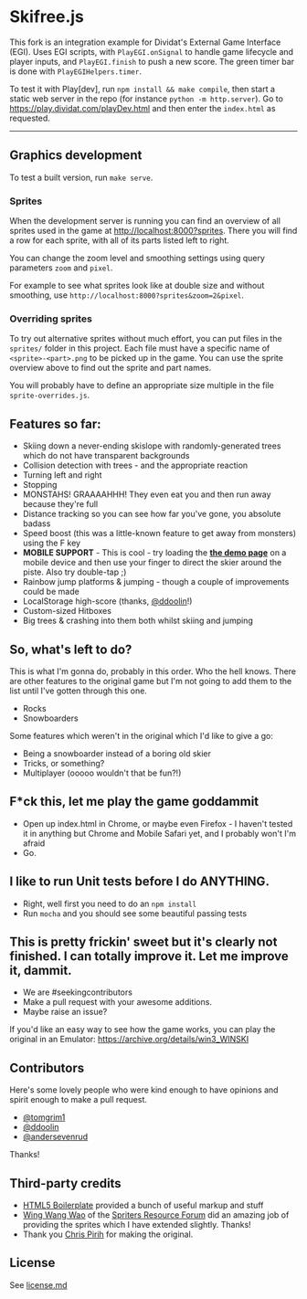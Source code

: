 # Skifree.js

This fork is an integration example for Dividat's External Game Interface (EGI). Uses EGI scripts, with `PlayEGI.onSignal` to handle game lifecycle and player inputs, and `PlayEGI.finish` to push a new score. The green timer bar is done with `PlayEGIHelpers.timer`.

To test it with Play[dev], run `npm install && make compile`, then start a static web server in the repo (for instance `python -m http.server`). Go to https://play.dividat.com/playDev.html and then enter the `index.html` as requested.

---

## Graphics development

To test a built version, run `make serve`.

### Sprites

When the development server is running you can find an overview of all sprites used in the game at [http://localhost:8000?sprites](http://localhost:8000?sprites). There you will find a row for each sprite, with all of its parts listed left to right.

You can change the zoom level and smoothing settings using query parameters `zoom` and `pixel`.

For example to see what sprites look like at double size and without smoothing, use `http://localhost:8000?sprites&zoom=2&pixel`.

### Overriding sprites

To try out alternative sprites without much effort, you can put files in the `sprites/` folder in this project. Each file must have a specific name of `<sprite>-<part>.png` to be picked up in the game. You can use the sprite overview above to find out the sprite and part names.

You will probably have to define an appropriate size multiple in the file `sprite-overrides.js`.

## Features so far:

* Skiing down a never-ending skislope with randomly-generated trees which do not have transparent backgrounds
* Collision detection with trees - and the appropriate reaction
* Turning left and right
* Stopping
* MONSTAHS! GRAAAAHHH! They even eat you and then run away because they're full
* Distance tracking so you can see how far you've gone, you absolute badass
* Speed boost (this was a little-known feature to get away from monsters) using the F key
* **MOBILE SUPPORT** - This is cool - try loading the [**the demo page**](http://basicallydan.github.com/skifree.js) on a mobile device and then use your finger to direct the skier around the piste. Also try double-tap ;)
* Rainbow jump platforms & jumping - though a couple of improvements could be made
* LocalStorage high-score (thanks, [@ddoolin](https://github.com/ddoolin)!)
* Custom-sized Hitboxes
* Big trees & crashing into them both whilst skiing and jumping

## So, what's left to do?

This is what I'm gonna do, probably in this order. Who the hell knows. There are other features to the original game but I'm not going to add them to the list until I've gotten through this one.

* Rocks
* Snowboarders

Some features which weren't in the original which I'd like to give a go:

* Being a snowboarder instead of a boring old skier
* Tricks, or something?
* Multiplayer (ooooo wouldn't that be fun?!)

## F*ck this, let me play the game goddammit

* Open up index.html in Chrome, or maybe even Firefox - I haven't tested it in anything but Chrome and Mobile Safari yet, and I probably won't I'm afraid
* Go.

## I like to run Unit tests before I do ANYTHING.

* Right, well first you need to do an `npm install`
* Run `mocha` and you should see some beautiful passing tests

## This is pretty frickin' sweet but it's clearly not finished. I can totally improve it. Let me improve it, dammit.

* We are #seekingcontributors
* Make a pull request with your awesome additions.
* Maybe raise an issue?

If you'd like an easy way to see how the game works, you can play the original in an Emulator: https://archive.org/details/win3_WINSKI

## Contributors

Here's some lovely people who were kind enough to have opinions and spirit enough to make a pull request.

* [@tomgrim1](https://github.com/tomgrim1)
* [@ddoolin](https://github.com/ddoolin)
* [@andersevenrud](https://github.com/andersevenrud)

Thanks!

## Third-party credits

* [HTML5 Boilerplate](http://html5boilerplate.com) provided a bunch of useful markup and stuff
* [Wing Wang Wao](http://spriters-resource.com/submitter/Wing%20Wang%20Wao) of the [Spriters Resource Forum](http://spriters-resource.com) did an amazing job of providing the sprites which I have extended slightly. Thanks!
* Thank you [Chris Pirih](http://ski.ihoc.net/) for making the original.

## License

See [license.md](blob/master/license.md)
